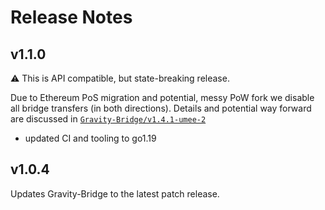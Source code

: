 <!-- markdownlint-disable MD013 -->
<!-- markdownlint-disable MD024 -->

# Release Notes

## v1.1.0

⚠️ This is API compatible, but state-breaking release.

Due to Ethereum PoS migration and potential, messy PoW fork we disable all bridge transfers
(in both directions).
Details and potential way forward are discussed in [`Gravity-Bridge/v1.4.1-umee-2`](https://github.com/umee-network/Gravity-Bridge/module/v1.4.1-umee-2/module/RELEASE_NOTES.md?plain=1#L3)

- updated CI and tooling to go1.19

## v1.0.4

Updates Gravity-Bridge to the latest patch release.
